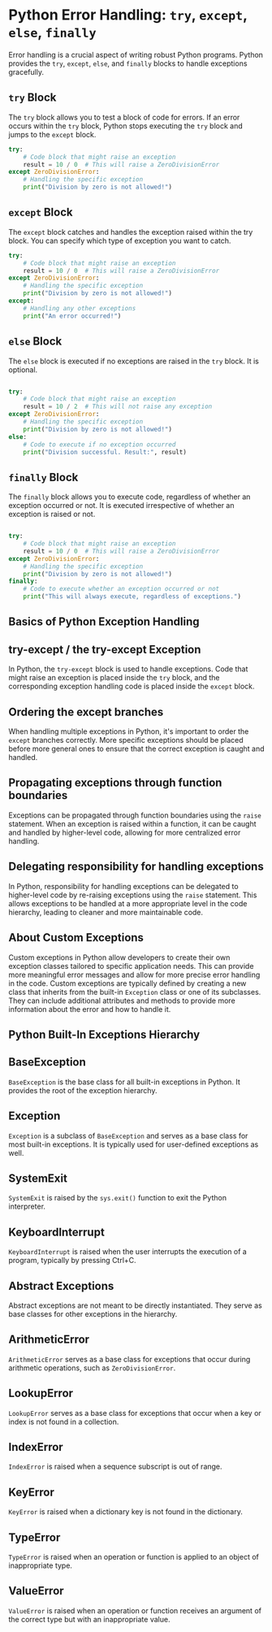 # Python Error Handling: `try`, `except`, `else`, `finally`

Error handling is a crucial aspect of writing robust Python programs. Python provides the `try`, `except`, `else`, and `finally` blocks to handle exceptions gracefully.

## `try` Block

The `try` block allows you to test a block of code for errors. If an error occurs within the `try` block, Python stops executing the `try` block and jumps to the `except` block.

```python
try:
    # Code block that might raise an exception
    result = 10 / 0  # This will raise a ZeroDivisionError
except ZeroDivisionError:
    # Handling the specific exception
    print("Division by zero is not allowed!")
```

## `except` Block

The `except` block catches and handles the exception raised within the try block. You can specify which type of exception you want to catch.

```python
try:
    # Code block that might raise an exception
    result = 10 / 0  # This will raise a ZeroDivisionError
except ZeroDivisionError:
    # Handling the specific exception
    print("Division by zero is not allowed!")
except:
    # Handling any other exceptions
    print("An error occurred!")
```

## `else` Block

The `else` block is executed if no exceptions are raised in the `try` block. It is optional.

```python

try:
    # Code block that might raise an exception
    result = 10 / 2  # This will not raise any exception
except ZeroDivisionError:
    # Handling the specific exception
    print("Division by zero is not allowed!")
else:
    # Code to execute if no exception occurred
    print("Division successful. Result:", result)
```

## `finally` Block

The `finally` block allows you to execute code, regardless of whether an exception occurred or not. It is executed irrespective of whether an exception is raised or not.

```Python

try:
    # Code block that might raise an exception
    result = 10 / 0  # This will raise a ZeroDivisionError
except ZeroDivisionError:
    # Handling the specific exception
    print("Division by zero is not allowed!")
finally:
    # Code to execute whether an exception occurred or not
    print("This will always execute, regardless of exceptions.")
```

## Basics of Python Exception Handling

## try-except / the try-except Exception

In Python, the `try-except` block is used to handle exceptions. Code that might raise an exception is placed inside the `try` block, and the corresponding exception handling code is placed inside the `except` block.

## Ordering the except branches

When handling multiple exceptions in Python, it's important to order the `except` branches correctly. More specific exceptions should be placed before more general ones to ensure that the correct exception is caught and handled.

## Propagating exceptions through function boundaries

Exceptions can be propagated through function boundaries using the `raise` statement. When an exception is raised within a function, it can be caught and handled by higher-level code, allowing for more centralized error handling.

## Delegating responsibility for handling exceptions

In Python, responsibility for handling exceptions can be delegated to higher-level code by re-raising exceptions using the `raise` statement. This allows exceptions to be handled at a more appropriate level in the code hierarchy, leading to cleaner and more maintainable code.

## About Custom Exceptions

Custom exceptions in Python allow developers to create their own exception classes tailored to specific application needs. This can provide more meaningful error messages and allow for more precise error handling in the code. Custom exceptions are typically defined by creating a new class that inherits from the built-in `Exception` class or one of its subclasses. They can include additional attributes and methods to provide more information about the error and how to handle it.


## Python Built-In Exceptions Hierarchy

## BaseException

`BaseException` is the base class for all built-in exceptions in Python. It provides the root of the exception hierarchy.

## Exception

`Exception` is a subclass of `BaseException` and serves as a base class for most built-in exceptions. It is typically used for user-defined exceptions as well.

## SystemExit

`SystemExit` is raised by the `sys.exit()` function to exit the Python interpreter.

## KeyboardInterrupt

`KeyboardInterrupt` is raised when the user interrupts the execution of a program, typically by pressing Ctrl+C.

## Abstract Exceptions

Abstract exceptions are not meant to be directly instantiated. They serve as base classes for other exceptions in the hierarchy.

## ArithmeticError

`ArithmeticError` serves as a base class for exceptions that occur during arithmetic operations, such as `ZeroDivisionError`.

## LookupError

`LookupError` serves as a base class for exceptions that occur when a key or index is not found in a collection.

## IndexError

`IndexError` is raised when a sequence subscript is out of range.

## KeyError

`KeyError` is raised when a dictionary key is not found in the dictionary.

## TypeError

`TypeError` is raised when an operation or function is applied to an object of inappropriate type.

## ValueError

`ValueError` is raised when an operation or function receives an argument of the correct type but with an inappropriate value.

